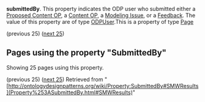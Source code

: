 __submittedBy__. This property indicates the ODP user who submitted either a  [Proposed Content OP](http://ontologydesignpatterns.org/wiki/index.php?title=Category:ContentOPProposal&action=edit&redlink=1 "Category:ContentOPProposal (not yet written)"), a  [Content OP](../Category/ContentOP.md "Category:ContentOP"), a  [Modeling Issue](../Category/ModelingIssue.md "Category:ModelingIssue"), or a  [Feedback](../Category/Feedback.md "Category:Feedback"). The value of this property are of type  [ODPUser](../Category/ODPUser.md "Category:ODPUser").This is a property of type [Page](../Type/Page.md "Type:Page")




  

(previous 25) ([next 25](index.php@title=Property%253ASubmittedBy&from=AlessandroAdamou+about+OnlynessIsLoneliness+(OIL).html#SMWResults "Property:SubmittedBy"))
## Pages using the property "SubmittedBy"


Showing 25 pages using this property.


(previous 25) ([next 25](index.php@title=Property%253ASubmittedBy&from=AlessandroAdamou+about+OnlynessIsLoneliness+(OIL).html#SMWResults "Property:SubmittedBy"))
Retrieved from "[http://ontologydesignpatterns.org/wiki/Property:SubmittedBy#SMWResults](Property%253ASubmittedBy.html#SMWResults)"